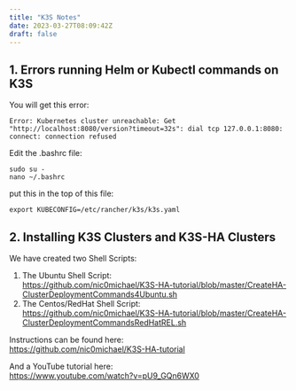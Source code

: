 ```yaml
---
title: "K3S Notes"
date: 2023-03-27T08:09:42Z
draft: false
---
```


## 1. Errors running Helm or Kubectl commands on K3S
You will get this error:
```
Error: Kubernetes cluster unreachable: Get "http://localhost:8080/version?timeout=32s": dial tcp 127.0.0.1:8080: connect: connection refused
```

Edit the .bashrc file:
```
sudo su -
nano ~/.bashrc
```

put this in the top of this file:
```
export KUBECONFIG=/etc/rancher/k3s/k3s.yaml
```

## 2. Installing K3S Clusters and K3S-HA Clusters
We have created two Shell Scripts:
1. The Ubuntu Shell Script: \
https://github.com/nic0michael/K3S-HA-tutorial/blob/master/CreateHA-ClusterDeploymentCommands4Ubuntu.sh
2. The Centos/RedHat Shell Script: \
https://github.com/nic0michael/K3S-HA-tutorial/blob/master/CreateHA-ClusterDeploymentCommandsRedHatREL.sh

Instructions can be found here: \
https://github.com/nic0michael/K3S-HA-tutorial

And a YouTube tutorial here: \
https://www.youtube.com/watch?v=pU9_GQn6WX0

